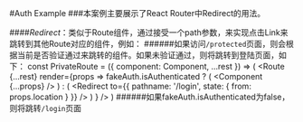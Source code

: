 #Auth Example
###本案例主要展示了React Router中Redirect的用法。

####*Redirect*：类似于Route组件，通过接受一个path参数，来实现点击Link来跳转到其他Route对应的组件，例如：
    <Route path='/login' component={Login} />
    <PrivateRoute path='/protected' component={Protected} />
######如果访问`/protected`页面，则会根据当前是否验证通过来跳转的组件。如果未验证通过，则将跳转到登陆页面，如下：
    const PrivateRoute = ({ component: Component, ...rest }) => (
        <Route
            {...rest}
            render={props =>
                fakeAuth.isAuthenticated ? (
                    <Component {...props} />
                ) : (
                        <Redirect
                            to={{
                                pathname: '/login',
                                state: { from: props.location }
                            }}
                        />
                    )
            }
        />
    )
######如果fakeAuth.isAuthenticated为false，则将跳转`/login`页面



